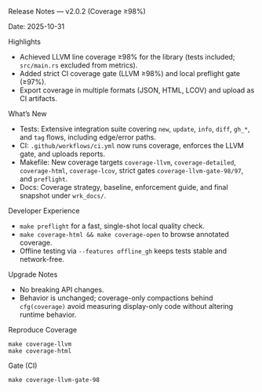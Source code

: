 Release Notes — v2.0.2 (Coverage ≥98%)

Date: 2025-10-31

Highlights
- Achieved LLVM line coverage ≥98% for the library (tests included; `src/main.rs` excluded from metrics).
- Added strict CI coverage gate (LLVM ≥98%) and local preflight gate (≥97%).
- Export coverage in multiple formats (JSON, HTML, LCOV) and upload as CI artifacts.

What’s New
- Tests: Extensive integration suite covering `new`, `update`, `info`, `diff`, `gh_*`, and `tag` flows, including edge/error paths.
- CI: `.github/workflows/ci.yml` now runs coverage, enforces the LLVM gate, and uploads reports.
- Makefile: New coverage targets `coverage-llvm`, `coverage-detailed`, `coverage-html`, `coverage-lcov`, strict gates `coverage-llvm-gate-98/97`, and `preflight`.
- Docs: Coverage strategy, baseline, enforcement guide, and final snapshot under `wrk_docs/`.

Developer Experience
- `make preflight` for a fast, single-shot local quality check.
- `make coverage-html && make coverage-open` to browse annotated coverage.
- Offline testing via `--features offline_gh` keeps tests stable and network-free.

Upgrade Notes
- No breaking API changes.
- Behavior is unchanged; coverage-only compactions behind `cfg(coverage)` avoid measuring display-only code without altering runtime behavior.

Reproduce Coverage
```
make coverage-llvm
make coverage-html
```

Gate (CI)
```
make coverage-llvm-gate-98
```

